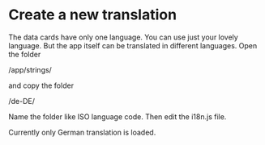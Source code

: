 # Create a new translation

The data cards have only one language. You can use just your lovely language. But the app itself can be translated in different languages. Open the folder

/app/strings/

and copy the folder

/de-DE/

Name the folder like ISO language code. Then edit the i18n.js file.

Currently only German translation is loaded.
